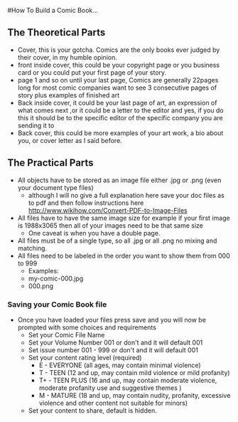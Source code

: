 #How To Build a Comic Book...

## The Theoretical Parts
* Cover, this is your gotcha. Comics are the only books ever judged by their cover, in my humble opinion.
* front inside cover, this could be your copyright page or you business card or you could put your first page of your story.
* page 1 and so on until your last page, Comics are generally 22pages long for most comic companies want to see 3 consecutive pages of story plus examples of finished art
* Back inside cover, it could be your last page of art, an expression of what comes next ,or it could be a letter to the editor and yes, if you do this it should be to the specific editor of the specific company you are sending it to
* Back cover, this could be more examples of your art work, a bio about you, or cover letter as I said before.

## The Practical Parts
* All objects have to be stored as an image file either .jpg or .png (even your document type files)
    * although I will no give a full explanation here save your doc files as to pdf and then follow instructions here http://www.wikihow.com/Convert-PDF-to-Image-Files
* All files have to have the same image size for example if your first image is 1988x3065 then all of your images need to be that same size
    * One caveat is when you have a double page.
* All files must be of a single type, so all .jpg or all .png no mixing and matching.
* All files need to be labeled in the order you want to show them from 000 to 999
    * Examples:
    * my-comic-000.jpg
    * 000.png

### Saving your Comic Book file
* Once you have loaded your files press save and you will now be prompted with some choices and requirements
    * Set your Comic File Name
    * Set your Volume Number 001 or don't and it will default 001
    * Set issue number 001 - 999 or don't and it will default 001
    * Set your content rating level (required)
        * E - EVERYONE (all ages, may contain minimal violence)
        * T - TEEN (12 and up, may contain mild violence or mild profanity)
        * T+ - TEEN PLUS (16 and up, may contain moderate violence, moderate profanity use and suggestive themes )
        * M - MATURE (18 and up, may contain nudity, profanity, excessive violence and other content not suitable for minors)
    * Set your content to share, default is hidden.
